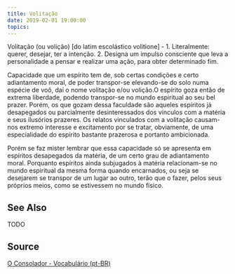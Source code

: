 ```yaml
---
title: Volitação
date: 2019-02-01 19:00:00
topics:
---
```


Volitação (ou volição) [do latim escolástico volitione] - 1. Literalmente: querer, desejar, ter a intenção. 2. Designa um impulso consciente que leva a personalidade a pensar e realizar uma ação, para obter determinado fim.

Capacidade que um espírito tem de, sob certas condições e certo adiantamento moral, de poder transpor-se elevando-se do solo numa espécie de voô, daí o nome volitação e/ou volição.O espírito goza então de extrema liberdade, podendo transpor-se no mundo espiritual ao seu bel prazer. Porém, os que gozam dessa faculdade são aqueles espíritos já desapegados ou parcialmente desinteressados dos vínculos com a matéria e seus ilusórios prazeres. Os relatos vinculados com a volitação causam-nos extremo interesse e excitamento por se tratar, obviamente, de uma especialidade do espírito bastante prazerosa e portanto ambicionada.

Porém se faz mister lembrar que essa capacidade só se apresenta em espíritos desapegados da matéria, de um certo grau de adiantamento moral. Porquanto espíritos ainda subjugados à matéria relacionam-se no mundo espiritual da mesma forma quando encarnados, ou seja se desejarem se transpor de um lugar ao outro, terão que o fazer, pelos seus próprios meios, como se estivessem no mundo físico.


## See Also
TODO

## Source
[O Consolador - Vocabulário (pt-BR)](http://www.oconsolador.com.br/linkfixo/vocabulario/principal.html)

